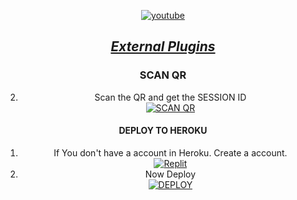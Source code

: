 

  
<p align="center">

  <a aria-label="Tutorial" href="https://github.com/A-S-W-I-N-S-P-A-R-K-Y/X-BOT-MD/wiki/DEPLOY-TUTORIAL" target="_blank">
    <img alt="youtube" src="https://img.shields.io/badge/Tutorial-FF0000?style=for-the-badge&logo=youtube&logoColor=white" />
  
<div align="center">

## _[External Plugins](https://github.com/A-S-W-I-N-S-P-A-R-K-Y/X-BOT-MD/wiki)_
      

### SCAN QR

2. Scan the QR and get the SESSION ID
   <br>
<a href='https://x-bot-md-qr.koyeb.app' target="_blank"><img alt='SCAN QR' src='https://img.shields.io/badge/Scan_qr-100000?style=for-the-badge&logo=scan&logoColor=white&labelColor=black&color=black'/></a>


#### DEPLOY TO HEROKU 

1. If You don't have a account in Heroku. Create a account.
    <br>
<a href='https://heroku.com' target="_blank"><img alt='Replit' src='https://img.shields.io/badge/-Create-black?style=for-the-badge&logo=heroku'/></a>
   <br>
2. Now Deploy
    <br>
<a href='https://heroku.com/deploy?template=https://github.com/ibrahimaitech/slopy' target="_blank"><img alt='DEPLOY' src='https://img.shields.io/badge/-DEPLOY-black?style=for-the-badge&logo=heroku'/></a>

